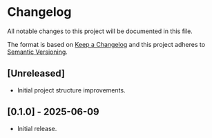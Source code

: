 # Changelog
All notable changes to this project will be documented in this file.

The format is based on [Keep a Changelog](https://keepachangelog.com/en/1.1.0/)
and this project adheres to [Semantic Versioning](https://semver.org/spec/v2.0.0.html).

## [Unreleased]
- Initial project structure improvements.

## [0.1.0] - 2025-06-09
- Initial release.
